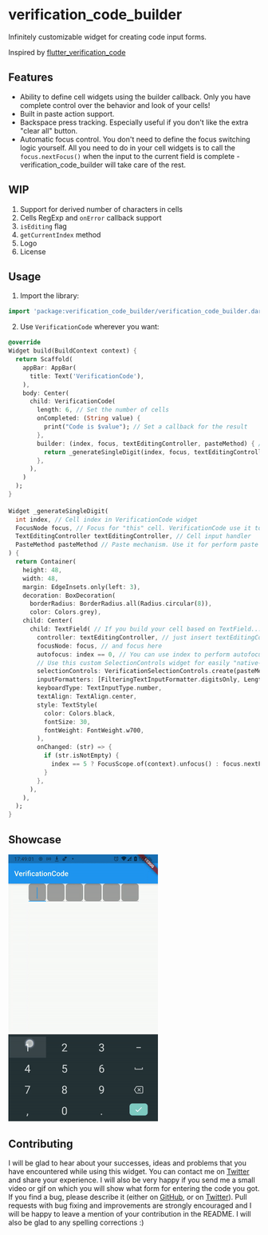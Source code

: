 # verification_code_builder

Infinitely customizable widget for creating code input forms.

Inspired by [flutter_verification_code](https://pub.dev/packages/flutter_verification_code)

## Features
* Ability to define cell widgets using the builder callback. Only you have complete control over the behavior and look of your cells!
* Built in paste action support.
* Backspace press tracking. Especially useful if you don't like the extra "clear all" button.
* Automatic focus control. You don't need to define the focus switching logic yourself. All you need to do in your cell widgets is to call the `focus.nextFocus()` when the input to the current field is complete - verification_code_builder will take care of the rest.

## WIP
1. Support for derived number of characters in cells
2. Cells RegExp and `onError` callback support
3. `isEditing` flag
4. `getCurrentIndex` method
5. Logo
6. License

## Usage
1) Import the library:
```dart
import 'package:verification_code_builder/verification_code_builder.dart';
```

2) Use `VerificationCode` wherever you want:
```dart
@override
Widget build(BuildContext context) {
  return Scaffold(
    appBar: AppBar(
      title: Text('VerificationCode'),
    ),
    body: Center(
      child: VerificationCode(
        length: 6, // Set the number of cells
        onCompleted: (String value) {
          print("Code is $value"); // Set a callback for the result
        },
        builder: (index, focus, textEditingController, pasteMethod) { // Construct your cell widget
          return _generateSingleDigit(index, focus, textEditingController, pasteMethod);
        },
      ),
    )
  );
}

Widget _generateSingleDigit(
  int index, // Cell index in VerificationCode widget
  FocusNode focus, // Focus for "this" cell. VerificationCode use it to manage focus of cells
  TextEditingController textEditingController, // Cell input handler
  PasteMethod pasteMethod // Paste mechanism. Use it for perform paste (e.g. using SelectionControls)
) {
  return Container(
    height: 48,
    width: 48,
    margin: EdgeInsets.only(left: 3),
    decoration: BoxDecoration(
      borderRadius: BorderRadius.all(Radius.circular(8)),
      color: Colors.grey),
    child: Center(
      child: TextField( // If you build your cell based on TextField...
        controller: textEditingController, // just insert textEditingController parameter here
        focusNode: focus, // and focus here
        autofocus: index == 0, // You can use index to perform autofocus on first cell
        // Use this custom SelectionControls widget for easily "native-like" paste experience
        selectionControls: VerificationSelectionControls.create(pasteMethod),
        inputFormatters: [FilteringTextInputFormatter.digitsOnly, LengthLimitingTextInputFormatter(1)],
        keyboardType: TextInputType.number,
        textAlign: TextAlign.center,
        style: TextStyle(
          color: Colors.black,
          fontSize: 30,
          fontWeight: FontWeight.w700,
        ),
        onChanged: (str) => {
          if (str.isNotEmpty) {
            index == 5 ? FocusScope.of(context).unfocus() : focus.nextFocus()
          }
        },
      ),
    ),
  );
}
```

## Showcase
<img src=".github/showcase1.gif" alt="Showcase" width="300">

## Contributing
I will be glad to hear about your successes, ideas and problems that you have encountered while using this widget. You can contact me on [Twitter] and share your experience. I will also be very happy if you send me a small video or gif on which you will show what form for entering the code you got. If you find a bug, please describe it (either on [GitHub], or on [Twitter]). Pull requests with bug fixing and improvements are strongly encouraged and I will be happy to leave a mention of your contribution in the README. I will also be glad to any spelling corrections :)

[Twitter]: https://twitter.com/RareScrap_ru
[GitHub]: https://github.com/RareScrap/verification_code_builder